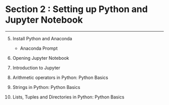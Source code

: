 # Section 2 : Setting up Python and Jupyter Notebook
---
5. Install Python and Anaconda
    - Anaconda Prompt

6. Opening Jupyter Notebook

7. Introduction to Jupyter

8. Arithmetic operators in Python: Python Basics

9. Strings in Python: Python Basics

10. Lists, Tuples and Directories in Python: Python Basics


